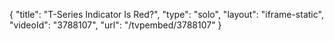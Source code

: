 {
    "title": "T-Series Indicator Is Red?",
    "type": "solo",
    "layout": "iframe-static",
    "videoId": "3788107",
    "url": "\/tvpembed\/3788107"
}